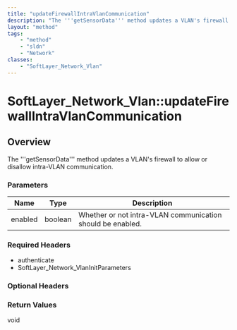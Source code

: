 ```yaml
---
title: "updateFirewallIntraVlanCommunication"
description: "The '''getSensorData''' method updates a VLAN's firewall to allow or disallow intra-VLAN communication."
layout: "method"
tags:
    - "method"
    - "sldn"
    - "Network"
classes:
    - "SoftLayer_Network_Vlan"
---
```

# SoftLayer_Network_Vlan::updateFirewallIntraVlanCommunication
## Overview 
The '''getSensorData''' method updates a VLAN's firewall to allow or disallow intra-VLAN communication. 

### Parameters 
|Name | Type | Description |
| --- | --- | --- |
|enabled| boolean| Whether or not intra-VLAN communication should be enabled.|


### Required Headers
* authenticate
* SoftLayer_Network_VlanInitParameters

### Optional Headers

### Return Values
void
